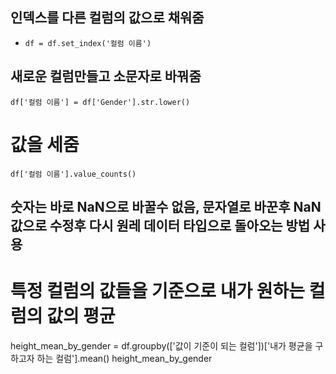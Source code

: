 ## 인덱스를 다른 컬럼의 값으로 채워줌
- `df = df.set_index('컬럼 이름')`

## 새로운 컬럼만들고 소문자로 바꿔줌
`df['컬럼 이름'] = df['Gender'].str.lower()`

# 값을 세줌
`df['컬럼 이름'].value_counts()`

## 숫자는 바로 NaN으로 바꿀수 없음, 문자열로 바꾼후 NaN값으로 수정후 다시 원레 데이터 타입으로 돌아오는 방법 사용

# 특정 컬럼의 값들을 기준으로 내가 원하는 컬럼의 값의 평균
height_mean_by_gender = df.groupby(['값이 기준이 되는 컬럼'])['내가 평균을 구하고자 하는 컬럼'].mean()
height_mean_by_gender


